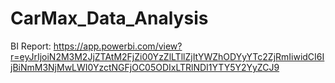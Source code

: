 # CarMax_Data_Analysis
BI Report: https://app.powerbi.com/view?r=eyJrIjoiN2M3M2JjZTAtM2FjZi00YzZlLTllZjItYWZhODYyYTc2ZjRmIiwidCI6IjBiNmM3NjMwLWI0YzctNGFjOC05ODIxLTRlNDI1YTY5Y2YyZCJ9
